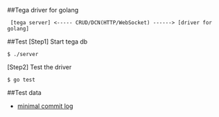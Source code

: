 ##Tega driver for golang

```
 [tega server] <----- CRUD/DCN(HTTP/WebSocket) ------> [driver for golang]
```
##Test
[Step1] Start tega db
```
$ ./server
```

[Step2] Test the driver
```
$ go test
```
##Test data
- [minimal commit log](./var)

